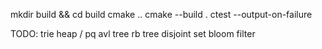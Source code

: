 mkdir build && cd build
cmake ..
cmake --build .
ctest --output-on-failure

TODO:
  trie
  heap / pq
  avl tree
  rb tree
  disjoint set
  bloom filter

